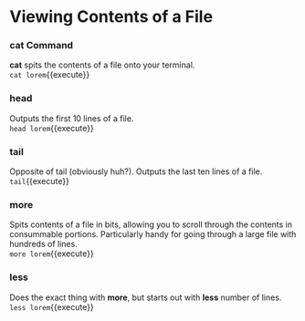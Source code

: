 # Viewing Contents of a File
### cat Command
**cat** spits the contents of a file onto your terminal.  
`cat lorem`{{execute}}  
  
### head
Outputs the first 10 lines of a file.  
`head lorem`{{execute}}  
  
### tail
Opposite of tail (obviously huh?). Outputs the last ten lines of a file.  
`tail`{{execute}}

### more
Spits contents of a file in bits, allowing you to scroll through the contents in consummable portions. Particularly handy for going through a large file with hundreds of lines.  
`more lorem`{{execute}}  
  
### less
Does the exact thing with **more**, but starts out with **less** number of lines.  
`less lorem`{{execute}}
